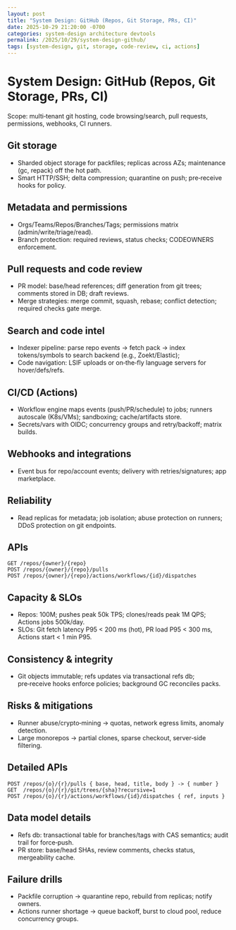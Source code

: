 ```yaml
---
layout: post
title: "System Design: GitHub (Repos, Git Storage, PRs, CI)"
date: 2025-10-29 21:20:00 -0700
categories: system-design architecture devtools
permalink: /2025/10/29/system-design-github/
tags: [system-design, git, storage, code-review, ci, actions]
---
```


# System Design: GitHub (Repos, Git Storage, PRs, CI)

Scope: multi‑tenant git hosting, code browsing/search, pull requests, permissions, webhooks, CI runners.

## Git storage

- Sharded object storage for packfiles; replicas across AZs; maintenance (gc, repack) off the hot path.
- Smart HTTP/SSH; delta compression; quarantine on push; pre‑receive hooks for policy.

## Metadata and permissions

- Orgs/Teams/Repos/Branches/Tags; permissions matrix (admin/write/triage/read).
- Branch protection: required reviews, status checks; CODEOWNERS enforcement.

## Pull requests and code review

- PR model: base/head references; diff generation from git trees; comments stored in DB; draft reviews.
- Merge strategies: merge commit, squash, rebase; conflict detection; required checks gate merge.

## Search and code intel

- Indexer pipeline: parse repo events → fetch pack → index tokens/symbols to search backend (e.g., Zoekt/Elastic);
- Code navigation: LSIF uploads or on‑the‑fly language servers for hover/defs/refs.

## CI/CD (Actions)

- Workflow engine maps events (push/PR/schedule) to jobs; runners autoscale (K8s/VMs); sandboxing; cache/artifacts store.
- Secrets/vars with OIDC; concurrency groups and retry/backoff; matrix builds.

## Webhooks and integrations

- Event bus for repo/account events; delivery with retries/signatures; app marketplace.

## Reliability

- Read replicas for metadata; job isolation; abuse protection on runners; DDoS protection on git endpoints.

## APIs

```http
GET /repos/{owner}/{repo}
POST /repos/{owner}/{repo}/pulls
POST /repos/{owner}/{repo}/actions/workflows/{id}/dispatches
```

## Capacity & SLOs

- Repos: 100M; pushes peak 50k TPS; clones/reads peak 1M QPS; Actions jobs 500k/day.
- SLOs: Git fetch latency P95 < 200 ms (hot), PR load P95 < 300 ms, Actions start < 1 min P95.

## Consistency & integrity

- Git objects immutable; refs updates via transactional refs db; pre‑receive hooks enforce policies; background GC reconciles packs.

## Risks & mitigations

- Runner abuse/crypto‑mining → quotas, network egress limits, anomaly detection.
- Large monorepos → partial clones, sparse checkout, server‑side filtering.

## Detailed APIs

```http
POST /repos/{o}/{r}/pulls { base, head, title, body } -> { number }
GET  /repos/{o}/{r}/git/trees/{sha}?recursive=1
POST /repos/{o}/{r}/actions/workflows/{id}/dispatches { ref, inputs }
```

## Data model details

- Refs db: transactional table for branches/tags with CAS semantics; audit trail for force‑push.
- PR store: base/head SHAs, review comments, checks status, mergeability cache.

## Failure drills

- Packfile corruption → quarantine repo, rebuild from replicas; notify owners.
- Actions runner shortage → queue backoff, burst to cloud pool, reduce concurrency groups.
